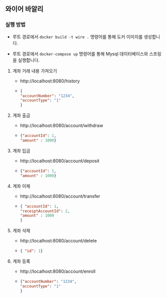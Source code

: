 
## 와이어 바알리

### 실행 방법 

- 루트 경로에서 `docker build -t wire .` 명령어를 통해 도커 이미지를 생성합니다.

- 루트 경로에서 `docker-compose up` 명령어를 통해 Mysql 데이터베이스와 스프링을 실행합니다.


1. 계좌 거래 내용 가져오기
   - http://localhost:8080/history 
   - ```json
     {
     "accountNumber": "1234",
     "accountType": "1"
     }
     ```

2. 계좌 출금
    - http://localhost:8080/account/withdraw
    - ```json
      {"accountId": 1,
      "amount" : 1000}

3. 계좌 입금
    - http://localhost:8080/account/deposit
    - ```json
      {"accountId": 1,
      "amount" : 1000}

4. 계좌 이체
    - http://localhost:8080/account/transfer
    - ```json
      { "accountId": 1,
      "receiptAccountId": 2,
      "amount" : 1000
      }

5. 계좌 삭제
    - http://localhost:8080/account/delete
    - ```json
      { "id": 1}

6. 계좌 등록
   - http://localhost:8080/account/enroll
    - ```json
      {"accountNumber": "1234",
      "accountType": "1"
      }
     
